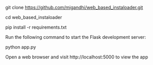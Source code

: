git clone https://github.com/migandhi/web_based_instaloader.git

cd web_based_instaloader

pip install -r requirements.txt

Run the following command to start the Flask development server:

python app.py

Open a web browser and visit http://localhost:5000 to view the app
